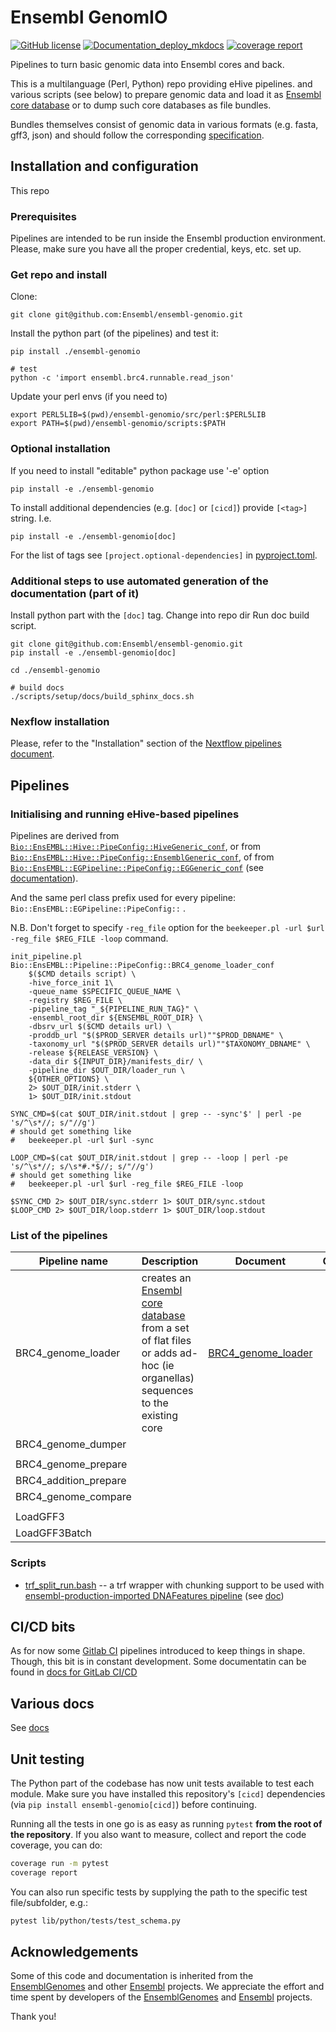 # Ensembl GenomIO
[![GitHub license](https://img.shields.io/github/license/Ensembl/ensembl-genomio)](https://github.com/Ensembl/ensembl-genomio/blob/main/LICENSE)
[![Documentation_deploy_mkdocs](https://github.com/Ensembl/ensembl-genomio/actions/workflows/mkdocs_docs_generation.yml/badge.svg?branch=main)](https://github.com/Ensembl/ensembl-genomio/actions/workflows/mkdocs_docs_generation.yml)
[![coverage report](https://vectorbase.gitdocs.ebi.ac.uk/ensembl-genomio/coverage-badge.svg)](https://vectorbase.gitdocs.ebi.ac.uk/ensembl-genomio/)

Pipelines to turn basic genomic data into Ensembl cores and back.

This is a multilanguage (Perl, Python) repo providing eHive pipelines.
and various scripts (see below) to prepare genomic data and load it as [Ensembl core database](http://www.ensembl.org/info/docs/api/core/index.html) or to dump such core databases as file bundles.

Bundles themselves consist of genomic data in various formats (e.g. fasta, gff3, json) and should follow the corresponding [specification](docs/BRC4_genome_loader.md#input-data).


## Installation and configuration
This repo 

### Prerequisites
Pipelines are intended to be run inside the Ensembl production environment.
Please, make sure you have all the proper credential, keys, etc. set up.

### Get repo and install

Clone:
```
git clone git@github.com:Ensembl/ensembl-genomio.git
```

Install the python part (of the pipelines) and test it:
```
pip install ./ensembl-genomio

# test
python -c 'import ensembl.brc4.runnable.read_json'
```

Update your perl envs (if you need to)
```
export PERL5LIB=$(pwd)/ensembl-genomio/src/perl:$PERL5LIB
export PATH=$(pwd)/ensembl-genomio/scripts:$PATH
```

### Optional installation
If you need to install "editable" python package use '-e' option
```
pip install -e ./ensembl-genomio
```

To install additional dependencies (e.g. `[doc]` or `[cicd]`) provide `[<tag>]` string. I.e.
```
pip install -e ./ensembl-genomio[doc]
```

For the list of tags see `[project.optional-dependencies]` in [pyproject.toml](./pyproject.toml). 


### Additional steps to use automated generation of the documentation (part of it)
Install python part with the `[doc]` tag.
Change into repo dir
Run doc build script.

```
git clone git@github.com:Ensembl/ensembl-genomio.git 
pip install -e ./ensembl-genomio[doc]

cd ./ensembl-genomio

# build docs
./scripts/setup/docs/build_sphinx_docs.sh
```

###  Nexflow installation
Please, refer to the "Installation" section of the [Nextflow pipelines document](docs/nextflow.md#installation).

## Pipelines

### Initialising and running eHive-based pipelines

Pipelines are derived from [`Bio::EnsEMBL::Hive::PipeConfig::HiveGeneric_conf`](https://github.com/Ensembl/ensembl-hive/blob/version/2.6/modules/Bio/EnsEMBL/Hive/PipeConfig/HiveGeneric_conf.pm),
or from [`Bio::EnsEMBL::Hive::PipeConfig::EnsemblGeneric_conf`](https://github.com/Ensembl/ensembl-hive/blob/version/2.6/modules/Bio/EnsEMBL/Hive/PipeConfig/EnsemblGeneric_conf.pm),
of from [`Bio::EnsEMBL::EGPipeline::PipeConfig::EGGeneric_conf`](https://github.com/Ensembl/ensembl-production-imported/blob/main/src/perl/Bio/EnsEMBL/EGPipeline/PipeConfig/EGGeneric_conf.pm) (see [documentation](https://github.com/Ensembl/ensembl-production-imported/blob/main/docs/EGGeneric.md)).

And the same perl class prefix used for every pipeline:
  `Bio::EnsEMBL::EGPipeline::PipeConfig::` .

N.B. Don't forget to specify `-reg_file` option for the `beekeeper.pl -url $url -reg_file $REG_FILE -loop` command.

```
init_pipeline.pl Bio::EnsEMBL::Pipeline::PipeConfig::BRC4_genome_loader_conf
    $($CMD details script) \
    -hive_force_init 1\
    -queue_name $SPECIFIC_QUEUE_NAME \
    -registry $REG_FILE \
    -pipeline_tag "_${PIPELINE_RUN_TAG}" \
    -ensembl_root_dir ${ENSEMBL_ROOT_DIR} \
    -dbsrv_url $($CMD details url) \
    -proddb_url "$($PROD_SERVER details url)""$PROD_DBNAME" \
    -taxonomy_url "$($PROD_SERVER details url)""$TAXONOMY_DBNAME" \
    -release ${RELEASE_VERSION} \
    -data_dir ${INPUT_DIR}/manifests_dir/ \
    -pipeline_dir $OUT_DIR/loader_run \
    ${OTHER_OPTIONS} \
    2> $OUT_DIR/init.stderr \
    1> $OUT_DIR/init.stdout

SYNC_CMD=$(cat $OUT_DIR/init.stdout | grep -- -sync'$' | perl -pe 's/^\s*//; s/"//g')
# should get something like
#   beekeeper.pl -url $url -sync

LOOP_CMD=$(cat $OUT_DIR/init.stdout | grep -- -loop | perl -pe 's/^\s*//; s/\s*#.*$//; s/"//g')
# should get something like
#   beekeeper.pl -url $url -reg_file $REG_FILE -loop

$SYNC_CMD 2> $OUT_DIR/sync.stderr 1> $OUT_DIR/sync.stdout
$LOOP_CMD 2> $OUT_DIR/loop.stderr 1> $OUT_DIR/loop.stdout
```

### List of the pipelines

| Pipeline name | Description | Document | Comment | Module |
| - | - | - | - | - |
| BRC4_genome_loader | creates an [Ensembl core database](http://www.ensembl.org/info/docs/api/core/index.html) from a set of flat files or adds ad-hoc (ie organellas) sequences to the existing core  | [BRC4_genome_loader](docs/BRC4_genome_loader.md) | | [Bio::EnsEMBL::Pipeline::PipeConfig::BRC4_genome_loader_conf](src/perl/Bio/EnsEMBL/Pipeline/PipeConfig/BRC4_genome_loader_conf.pm)
| BRC4_genome_dumper | | | | |
| | | | | |
| BRC4_genome_prepare | | | | |
| BRC4_addition_prepare | | | | |
| BRC4_genome_compare | | | | |
| | | | | |
| LoadGFF3 | | | | |
| LoadGFF3Batch | | | | |


### Scripts

* [trf_split_run.bash](scripts/trf_split_run.bash) -- a trf wrapper with chunking support to be used with [ensembl-production-imported DNAFeatures pipeline](https://github.com/Ensembl/ensembl-production-imported/tree/main/src/perl/Bio/EnsEMBL/EGPipeline/PipeConfig/DNAFeatures_conf.pm) (see [doc](docs/trf_split_run.md))

## CI/CD bits
As for now some [Gitlab CI](https://docs.gitlab.com/ee/ci/) pipelines introduced to keep things in shape.
Though, this bit is in constant development. Some documentatin can be found in [docs for GitLab CI/CD](docs/cicd_gitlab.md)

## Various docs
See [docs](docs)

## Unit testing
The Python part of the codebase has now unit tests available to test each module. Make sure you have installed this repository's `[cicd]` dependencies (via `pip install ensembl-genomio[cicd]`) before continuing.

Running all the tests in one go is as easy as running `pytest` **from the root of the repository**. If you also want to measure, collect and report the code coverage, you can do:
```bash
coverage run -m pytest
coverage report
```

You can also run specific tests by supplying the path to the specific test file/subfolder, e.g.:
```bash
pytest lib/python/tests/test_schema.py
```

## Acknowledgements
Some of this code and documentation is inherited from the [EnsemblGenomes](https://github.com/EnsemblGenomes) and other [Ensembl](https://github.com/Ensembl) projects.
We appreciate the effort and time spent by developers of the [EnsemblGenomes](https://github.com/EnsemblGenomes) and [Ensembl](https://github.com/Ensembl) projects. 

Thank you!







